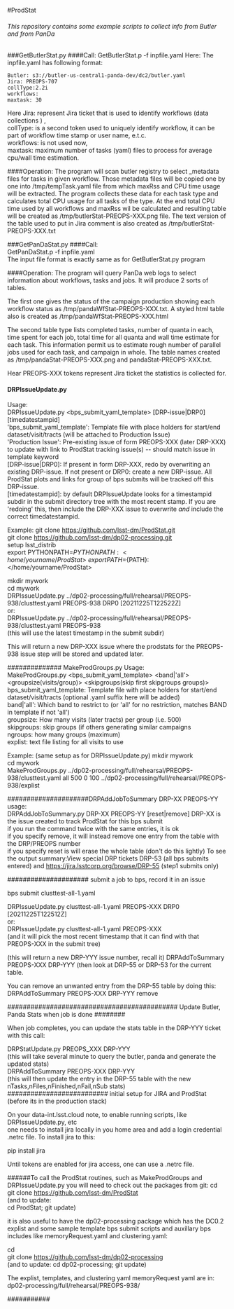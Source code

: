 #ProdStat
###### This repository contains some example scripts to collect info from Butler and from PanDa
###GetButlerStat.py
####Call: GetButlerStat.p -f inpfile.yaml
Here:
 The inpfile.yaml has following format:
```
Butler: s3://butler-us-central1-panda-dev/dc2/butler.yaml
Jira: PREOPS-707
collType:2.2i
workflows: 
maxtask: 30
```
Here  Jira: represent Jira ticket that is used to identify workflows (data collections ) ,\
collType: is a second token used to uniquely identify workflow, it can be part of workflow time stamp
or user name, e.t.c. \
workflows: is not used now, \
maxtask: maximum number of tasks (yaml) files to process for average cpu/wall time estimation.

####Operation:
The program will scan butler registry to select _metadata files for tasks in 
given workflow. Those metadata files will be copied one by one into 
/tmp/tempTask.yaml file from which maxRss and CPU time usage will be 
extracted.
The program collects these data for each task type and calculates total CPU usage for
all tasks of the type. At the end total CPU time used by all workflows and
maxRss wil be calculated and resulting table will be created as
/tmp/butlerStat-PREOPS-XXX.png file. The text version of the table used to put in Jira comment is also created
as /tmp/butlerStat-PREOPS-XXX.txt

###GetPanDaStat.py
####Call:\
GetPanDaStat.p -f inpfile.yaml \
The input file format is exactly same as for GetButlerStat.py program

####Operation:
The program will query PanDa web logs to select information about workflows,
tasks and jobs. It will produce 2 sorts of tables.

The first one gives the status of the campaign
production showing each workflow status as /tmp/pandaWfStat-PREOPS-XXX.txt.
A styled html table also is created as /tmp/pandaWfStat-PREOPS-XXX.html

The second table type lists completed tasks, number of quanta in each, time spent for each job,
total time for all quanta and wall time estimate for each task. This information permit us to estimate rough number of
parallel jobs used for each task, and campaign in whole.
The table names created as /tmp/pandaStat-PREOPS-XXX.png and pandaStat-PREOPS-XXX.txt.

Hear PREOPS-XXX tokens represent Jira ticket the statistics is collected for.


#### DRPIssueUpdate.py 
Usage: \
DRPIssueUpdate.py <bps_submit_yaml_template> <Production Issue> [DRP-issue|DRP0] [timedatestampid] \
  'bps_submit_yaml_template': Template file with place holders for start/end dataset/visit/tracts (will be attached to Production Issue) \
  'Production Issue': Pre-existing issue of form PREOPS-XXX (later DRP-XXX) to update with link to ProdStat tracking issue(s) -- should match issue in template keyword \
  [DRP-issue|DRP0]: If present in form DRP-XXX, redo by overwriting an existing DRP-issue. If not present or DRP0: create a new DRP-issue.  All ProdStat plots and links for group of bps submits will be tracked off this DRP-issue.  \
  [timedatestampid]: by default DRPIssueUpdate looks for a timestampid subdir in the submit directory tree with the most recent stamp. If you are 'redoing' this, then include the DRP-XXX issue to overwrite *and* include the correct timedatestampid.

Example: 
git clone https://github.com/lsst-dm/ProdStat.git \
git clone https://github.com/lsst-dm/dp02-processing.git \
setup lsst_distrib \
export PYTHONPATH=${PYTHONPATH}:<home/yourname/ProdStat> \
export PATH=${PATH}:</home/yourname/ProdStat>

mkdir mywork\
cd mywork\
DRPIssueUpdate.py ../dp02-processing/full/rehearsal/PREOPS-938/clusttest.yaml PREOPS-938 DRP0 [20211225T122522Z]\
or:\
DRPIssueUpdate.py ../dp02-processing/full/rehearsal/PREOPS-938/clusttest.yaml PREOPS-938 \
(this will use the latest timestamp in the submit subdir)

This will return a new DRP-XXX issue where the  prodstats for the PREOPS-938 issue step will be stored
and updated later.


############## MakeProdGroups.py 
Usage:\
MakeProdGroups.py <bps_submit_yaml_template> <band|'all'> <groupsize(visits/group)> <skipgroups(skip first skipgroups groups)> <ngroups> <explist>\
  bps_submit_yaml_template: Template file with place holders for start/end dataset/visit/tracts (optional .yaml suffix here will be added)\
  band|'all': Which band to restrict to (or 'all' for no restriction, matches BAND in template if not 'all') \
  groupsize: How many visits (later tracts) per group (i.e. 500)\
  skipgroups: skip <skipgroups> groups (if others generating similar campaigns\
  ngroups: how many groups (maximum)\
  explist: text file listing <band1> <exposure1> for all visits to use

Example: (same setup as for DRPIssueUpdate.py)
mkdir mywork\
cd mywork\
MakeProdGroups.py ../dp02-processing/full/rehearsal/PREOPS-938/clusttest.yaml  all 500 0 100 ../dp02-processing/full/rehearsal/PREOPS-938/explist

 

#####################DRPAddJobToSummary DRP-XX PREOPS-YY
usage:\
DRPAddJobToSummary.py DRP-XX PREOPS-YY [reset|remove]
DRP-XX is the issue created to track ProdStat for this bps submit\
if you run the command twice with the same entries, it is ok\
if you specify remove, it will instead remove one entry from the table with the DRP/PREOPS number\
if you specify reset is will erase the whole table (don't do this lightly)
To see the output summary:View special DRP tickets DRP-53 (all bps submits entered) and https://jira.lsstcorp.org/browse/DRP-55 (step1 submits only)

##################### submit a job to bps, record it in an issue

bps submit clusttest-all-1.yaml

DRPIssueUpdate.py clusttest-all-1.yaml PREOPS-XXX DRP0 [20211225T122512Z]\
or:\
DRPIssueUpdate.py clusttest-all-1.yaml PREOPS-XXX \
(and it will pick the most recent timestamp that it can find with that PREOPS-XXX in the submit tree)

(this will return a new DRP-YYY issue number, recall it)
DRPAddToSummary PREOPS-XXX DRP-YYY
(then look at DRP-55 or DRP-53 for the current table.


You can remove an unwanted entry from the DRP-55 table by doing this:
DRPAddToSummary PREOPS-XXX DRP-YYY remove

############################################ Update Butler, Panda Stats when job is done ########

When job completes, you can update the stats table in the DRP-YYY ticket with this call:

DRPStatUpdate.py PREOPS_XXX DRP-YYY \
(this will take several minute to query the butler, panda and generate the updated stats)\
DRPAddToSummary PREOPS-XXX DRP-YYY \
(this will then update the entry in the DRP-55 table with the new nTasks,nFiles,nFinished,nFail,nSub 
stats)
########################## initial setup for JIRA and ProdStat (before its in the production stack)

On your data-int.lsst.cloud note, to enable running scripts, like DRPIssueUpdate.py, etc \
one needs to install jira locally in you home area and add a login credential .netrc file.
To install jira to this:

pip install jira

Until tokens are enabled for jira access, one can use a .netrc file.


######To call the ProdStat routines, such as MakeProdGroups and DRPIssueUpdate.py you will need to check out the packages from git:
cd \
git clone https://github.com/lsst-dm/ProdStat	\
(and to update: \
cd  ProdStat; git update)

it is also useful to have the dp02-processing package which has the DC0.2 explist and some
sample template bps submit scripts and auxillary bps includes like memoryRequest.yaml and clustering.yaml:

cd \
git clone https://github.com/lsst-dm/dp02-processing \
(and to update: cd dp02-processing; git update)

The explist, templates, and clustering yaml memoryRequest yaml are in: dp02-processing/full/rehearsal/PREOPS-938/

###########



